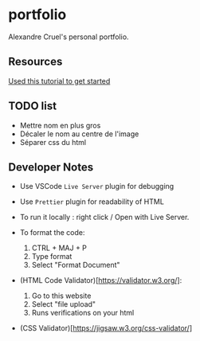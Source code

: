 # portfolio
Alexandre Cruel's personal portfolio.

## Resources
[Used this tutorial to get started](https://www.youtube.com/watch?v=qz0aGYrrlhU)

## TODO list
- Mettre nom en plus gros
- Décaler le nom au centre de l'image
- Séparer css du html


## Developer Notes
- Use VSCode `Live Server` plugin for debugging
- Use `Prettier` plugin for readability of HTML

- To run it locally : right click / Open with Live Server.

- To format the code: 
    1. CTRL + MAJ + P
    2. Type format
    3. Select "Format Document"

- (HTML Code Validator)[https://validator.w3.org/]:
    1. Go to this website
    2. Select "file upload"
    3. Runs verifications on your html

- (CSS Validator)[https://jigsaw.w3.org/css-validator/]